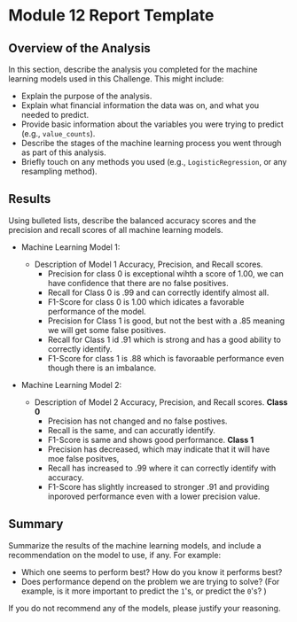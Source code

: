 # Module 12 Report Template

## Overview of the Analysis

In this section, describe the analysis you completed for the machine learning models used in this Challenge. This might include:

* Explain the purpose of the analysis.
* Explain what financial information the data was on, and what you needed to predict.
* Provide basic information about the variables you were trying to predict (e.g., `value_counts`).
* Describe the stages of the machine learning process you went through as part of this analysis.
* Briefly touch on any methods you used (e.g., `LogisticRegression`, or any resampling method).

## Results

Using bulleted lists, describe the balanced accuracy scores and the precision and recall scores of all machine learning models.

* Machine Learning Model 1:
  * Description of Model 1 Accuracy, Precision, and Recall scores.
    - Precision for class 0 is exceptional wihth a score of 1.00, we can have confidence that there are no false positives.
    - Recall for Class 0 is .99 and can correctly identify almost all.
    - F1-Score for class 0 is 1.00 which idicates a favorable performance of the model.
    - Precision for Class 1 is good, but not the best with a .85 meaning we will get some false positives.
    - Recall for Class 1 id .91 which is strong and has a good ability to correctly identify.
    - F1-Score for class 1 is .88 which is favoraable performance even though there is an imbalance.

* Machine Learning Model 2:
  * Description of Model 2 Accuracy, Precision, and Recall scores.
     **Class 0**
     - Precision has not changed and no false postives.
     - Recall is the same, and can accuratly identify.
     - F1-Score is same and shows good performance.
     **Class 1**
     - Precision has decreased, which may indicate that it will have moe false positves,
     - Recall has increased to .99 where it can correctly identify with accuracy.
     - F1-Score has slightly increased to stronger .91 and providing inporoved performance even with a lower precision value.

## Summary

Summarize the results of the machine learning models, and include a recommendation on the model to use, if any. For example:
* Which one seems to perform best? How do you know it performs best?
* Does performance depend on the problem we are trying to solve? (For example, is it more important to predict the `1`'s, or predict the `0`'s? )

If you do not recommend any of the models, please justify your reasoning.

